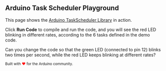 ## Arduino Task Scheduler Playground

This page shows the [Arduino TaskScheduler Library](https://github.com/arkhipenko/TaskScheduler/) in action. 

<wokwi-led color="red" label="13"></wokwi-led>
<wokwi-led color="green" label="12"></wokwi-led>

Click <strong>Run Code</strong> to compile and run the code, and you will see
the red LED blinking in different rates, according to the 6 tasks defined
in the demo code.

Can you change the code so that the green LED (connected to pin 12) blinks two
times per second, while the red LED keeps blinking at different rates?

<small>Built with <span style="color:red">♥</span> for the Arduino community.</small>
